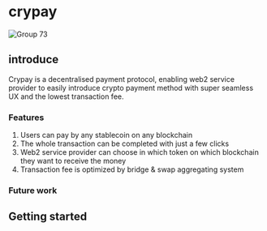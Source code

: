 # crypay
![Group 73](https://user-images.githubusercontent.com/94015005/233778485-ed0888f5-d294-45a5-b5fa-62366789544f.png)


## introduce
Crypay is a decentralised payment protocol, enabling web2 service provider to easily introduce crypto payment method with super seamless UX and the lowest transaction fee. 

### Features
1. Users can pay by any stablecoin on any blockchain
2. The whole transaction can be completed with just a few clicks
3. Web2 service provider can choose in which token on which blockchain they want to receive the money
4. Transaction fee is optimized by bridge & swap aggregating system


### Future work


## Getting started
